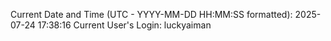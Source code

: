 Current Date and Time (UTC - YYYY-MM-DD HH:MM:SS formatted): 2025-07-24 17:38:16
Current User's Login: luckyaiman
